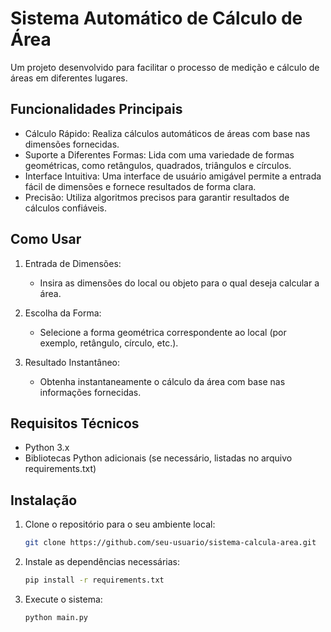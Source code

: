 # Sistema Automático de Cálculo de Área

Um projeto desenvolvido para facilitar o processo de medição e cálculo de áreas em diferentes lugares.

## Funcionalidades Principais

- Cálculo Rápido: Realiza cálculos automáticos de áreas com base nas dimensões fornecidas.
- Suporte a Diferentes Formas: Lida com uma variedade de formas geométricas, como retângulos, quadrados, triângulos e círculos.
- Interface Intuitiva: Uma interface de usuário amigável permite a entrada fácil de dimensões e fornece resultados de forma clara.
- Precisão: Utiliza algoritmos precisos para garantir resultados de cálculos confiáveis.

## Como Usar

1. Entrada de Dimensões:
   - Insira as dimensões do local ou objeto para o qual deseja calcular a área.

2. Escolha da Forma:
   - Selecione a forma geométrica correspondente ao local (por exemplo, retângulo, círculo, etc.).

3. Resultado Instantâneo:
   - Obtenha instantaneamente o cálculo da área com base nas informações fornecidas.

## Requisitos Técnicos

- Python 3.x
- Bibliotecas Python adicionais (se necessário, listadas no arquivo requirements.txt)

## Instalação

1. Clone o repositório para o seu ambiente local:

   ```bash
   git clone https://github.com/seu-usuario/sistema-calcula-area.git

   
2. Instale as dependências necessárias:

   ```bash                                                                           
   pip install -r requirements.txt                  

3. Execute o sistema:

   ```bash
   python main.py

